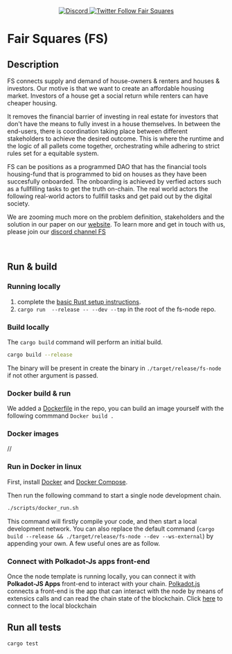 <div align="center">
  <a href="https://discord.gg/5u3dxE49V5">
    <img alt="Discord" src="https://img.shields.io/discord/899662897003778139?label=Fair%20squares%20&logo=Discord&logoColor=red" />
  </a>
  <a href="https://twitter.com/FairSquares">
    <img alt="Twitter Follow Fair Squares" src="https://twitter.com/FairSquares"/>
  </a>
</div>


# Fair Squares (FS)
## Description
FS connects supply and demand of house-owners & renters and houses & investors. Our motive is that we want to create an affordable housing market. Investors of a house get a social return while renters can have cheaper housing. 

It removes the financial barrier of investing in real estate for investors that don't have the means to fully invest in a house themselves. In between the end-users, there is coordination taking place between different stakeholders to achieve the desired outcome. This is where the runtime and the logic of all pallets come together, orchestrating while adhering to strict rules set for a equitable system.  

FS can be positions as a programmed DAO that has the financial tools housing-fund that is programmed to bid on houses as they have been succesfully onboarded. The onboarding is achieved by verfied actors such as a fullfilling tasks to get the truth on-chain. The real world actors the following real-world actors to fullfill tasks and get paid out by the digital society. 

We are zooming much more on the problem definition, stakeholders and the solution in our paper on our [website](https://fair-squares.nl/). To learn more and get in touch with us, please join our [discord channel FS](https://discord.gg/5u3dxE49V5)

</br>

## Run & build
### Running locally
1. complete the [basic Rust setup instructions](./docs/rust-setup.md).
1. `cargo run  --release -- --dev --tmp` in the root of the fs-node repo.
### Build locally

The `cargo build` command will perform an initial build. 

```sh
cargo build --release
```
The binary will be present in create the binary in `./target/release/fs-node` if not other argument is passed. 

### Docker build & run
We added a [Dockerfile](https://github.com/Fair-Squares/fair-squares/blob/main/Dockerfile) in the repo, you can build an image yourself with the following commmand ` Docker build . `

### Docker images
//


### Run in Docker in linux

First, install [Docker](https://docs.docker.com/get-docker/) and
[Docker Compose](https://docs.docker.com/compose/install/).

Then run the following command to start a single node development chain.
```bash
./scripts/docker_run.sh
```

This command will firstly compile your code, and then start a local development network. You can also replace the default command
(`cargo build --release && ./target/release/fs-node --dev --ws-external`)
by appending your own. A few useful ones are as follow.

### Connect with Polkadot-Js apps front-end

Once the node template is running locally, you can connect it with **Polkadot-JS Apps** front-end to interact with your chain. [Polkadot.js](https://polkadot.js.org/apps/#/explorer?rpc=ws://localhost:9944) connects a front-end is the app that can interact with the node by means of extensics calls and can read the chain state of the blockchain. Click [here](https://polkadot.js.org/apps/#/explorer?rpc=ws://localhost:9944) to connect to the local blockchain

## Run all tests

```
cargo test
```